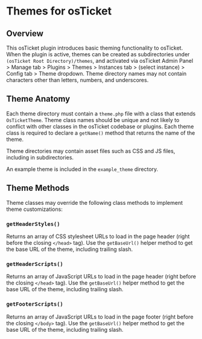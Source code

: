 # Themes for osTicket


## Overview

This osTicket plugin introduces basic theming functionality to osTicket. When the plugin is active, themes can be created as subdirectories under `(osTicket Root Directory)/themes`, and activated via osTicket Admin Panel > Manage tab > Plugins > Themes > Instances tab > (select instance) > Config tab > Theme dropdown. Theme directory names may not contain characters other than letters, numbers, and underscores.

## Theme Anatomy

Each theme directory must contain a `theme.php` file with a class that extends `OsTicketTheme`. Theme class names should be unique and not likely to conflict with other classes in the osTicket codebase or plugins. Each theme class is required to declare a `getName()` method that returns the name of the theme.

Theme directories may contain asset files such as CSS and JS files, including in subdirectories.

An example theme is included in the `example_theme` directory.

## Theme Methods

Theme classes may override the following class methods to implement theme customizations:

### `getHeaderStyles()`

Returns an array of CSS stylesheet URLs to load in the page header (right before the closing `</head>` tag). Use the `getBaseUrl()` helper method to get the base URL of the theme, including trailing slash.

### `getHeaderScripts()`

Returns an array of JavaScript URLs to load in the page header (right before the closing `</head>` tag). Use the `getBaseUrl()` helper method to get the base URL of the theme, including trailing slash.

### `getFooterScripts()`

Returns an array of JavaScript URLs to load in the page footer (right before the closing `</body>` tag). Use the `getBaseUrl()` helper method to get the base URL of the theme, including trailing slash.

